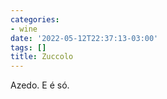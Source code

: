```yaml
---
categories:
- wine
date: '2022-05-12T22:37:13-03:00'
tags: []
title: Zuccolo
---
```


Azedo. E é só.